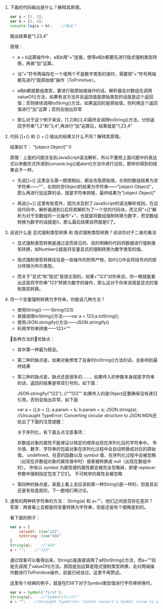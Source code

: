 1. 下面的代码输出是什么？解释其原理。
    ```javascript
    var a = [1, 2];
    var b = [3, 4];
    console.log(a + b);    //输出？
    ```
    
    输出结果是“1,23,4”

    原理：
    * a + b运算操作中，a和b用“+”连接，使得a和b都要先进行隐式强制类型转换，再做“加”运算。

    * 当“+”符号两端存在一个或两个不是数字类型的值时，需要把“+”符号两端都先进行“取原始值”操作（ToPrimitive）。
    * a和b都是数组类型，要进行取原始值操作的话，解析器会对数组先调用valueOf()方法，如果有该方法并且返回值是原始类型的话就是这个返回值；否则继续调用toString()方法，如果返回的是原始值，则利用这个返回值进行“加”运算；否则会抛出异常
    * 那么对于这个例子来说，[1,2]和[3,4]最终会调用toString()方法，分别返回字符串"1,2"和"3,4",再进行“加”运算后，结果就是"1,23,4"

2. 代码 []+{} 和 {} + [] 输出的结果又什么不同？解释其原理。

    结果如下：
    "[object Object]"
    0

    原理：上面的问题涉及到JavaScript语法解析，所以不要把上面问题中的表达式以参数形式传递到console.log()或alert()方法中进行试验，那样你得到的结果会不一样。

    * 先说[]+{}
        这里会与第一题很相似，都会去取原始值，左侧的数组结果为空字符串——""，右侧的空Object的结果为字符串——"[object Object]"，那么再进行加运算的话，就是字符串拼接，最终结果为"[object Object]"

    * 再说{}+[]
        这里有些意外，因为涉及到了JavaScript的语法解析规则。在这段代码中，解析器遇到{}后将其解析为了一个空的代码块，而又将"+[]"解析为对于空数组的一元操作“+”，也就是将数组强制转换为数字，而空数组转换为数字的话就是0，那么最后结果自然就是0了。

3. 说说什么是 显式强制类型转换 和 隐式强制类型转换？谈谈你对于二者的看法
    * 显式强制类型转换是通过显而易见的、目的明确的代码将数据进行强制类型转换，如Number()就是将变量显式的强制转换为数字类型的值。

    * 隐式强制类型转换往往是一些操作的附带产物，如if(){}中会将括号内的部分转换为布尔类型。

    * 而关于”显式“和”隐式“是很主观的，如果+”123“对你来说，你一眼就能看出这是将字符串”123“转换为数字的操作，那么这对于你来说就是显式的强制类型转换。

4. 将一个变量强制转换为字符串，你能说几种方法？
    * 使用String() ——String(123)
    * 直接调用toString()方法——var a = 123;a.toString();
    * 使用JSON.stringify()方法——JSON.stringify()
    * 利用字符串拼接——123+”“

    各种方法的优缺点：
    * 其中第一种最为稳妥。

    * 第二种的缺点是，如果对象修改了自身的toString()方法的话，会影响到最终结果

    * 第三种的缺点是，缺点还是很多的……，如果传入的参数本身就是字符串的话，返回的结果是带双引号的，如下面：

        JSON.stringify("123");    //""123""
        如果传入的是Object还要确保没有递归引用，否则会抛出异常，如下面

        var a = {},b = {};
        a.param = b;
        b.param = a;
        JSON.string(a);
            //Uncaught TypeError: Converting circular structure to JSON
        MDN还给出了下面的注意提醒：

        关于序列化，有下面五点注意事项：

        非数组对象的属性不能保证以特定的顺序出现在序列化后的字符串中。
        布尔值、数字、字符串的包装对象在序列化过程中会自动转换成对应的原始值。
        undefined、任意的函数以及 symbol 值，在序列化过程中会被忽略（出现在非数组对象的属性值中时）或者被转换成 null（出现在数组中时）。
        所有以 symbol 为属性键的属性都会被完全忽略掉，即便 replacer 参数中强制指定包含了它们。
        不可枚举的属性会被忽略
    * 第四种的缺点是，表面上看上去应该和第一种String()是一样的，但是其实还是有些差距的，下一题咱们再讨论。

5. 通常的两种转字符串的方法： String(a) 和 a+""。他们之间是否存在差异？
    答案：两者看上去都是将变量转换为字符串，但是还是有个细微差别的。

    看下面的例子：
    ```javascript
    var a = {
        valueOf: ()=>"123",
        toString: ()=>"456"
    }
    String(a);    //"456"
    a + "";    //"123"
    ```
    通过现象可以看得出来，String()是直接调用了a的toString()方法，而a+""则是先调用了valueOf()方法。原因是加运算是隐式强制类型转换，会对两端操作数进行ToPrimitive操作，前面已经说过，这里不再赘述。

    这里有个经典的例子，就是在ES6下对于Symbol类型值进行字符串转换时。
    ```javascript
    var a = Symbol('first');
    String(a);    //"Symbol(first)"
    a + "";    //Uncaught TypeError: Cannot convert a Symbol value to a string
    ```